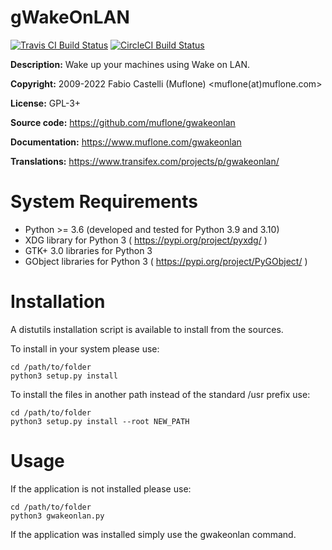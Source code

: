 # gWakeOnLAN

[![Travis CI Build Status](https://img.shields.io/travis/com/muflone/gwakeonlan/master.svg)](https://www.travis-ci.com/github/muflone/gwakeonlan)
[![CircleCI Build Status](https://img.shields.io/circleci/project/github/muflone/gwakeonlan/master.svg)](https://circleci.com/gh/muflone/gwakeonlan)

**Description:** Wake up your machines using Wake on LAN.

**Copyright:** 2009-2022 Fabio Castelli (Muflone) <muflone(at)muflone.com>

**License:** GPL-3+

**Source code:** https://github.com/muflone/gwakeonlan

**Documentation:** https://www.muflone.com/gwakeonlan

**Translations:** https://www.transifex.com/projects/p/gwakeonlan/

# System Requirements

* Python >= 3.6 (developed and tested for Python 3.9 and 3.10)
* XDG library for Python 3 ( https://pypi.org/project/pyxdg/ )
* GTK+ 3.0 libraries for Python 3
* GObject libraries for Python 3 ( https://pypi.org/project/PyGObject/ )

# Installation

A distutils installation script is available to install from the sources.

To install in your system please use:

    cd /path/to/folder
    python3 setup.py install

To install the files in another path instead of the standard /usr prefix use:

    cd /path/to/folder
    python3 setup.py install --root NEW_PATH

# Usage

If the application is not installed please use:

    cd /path/to/folder
    python3 gwakeonlan.py

If the application was installed simply use the gwakeonlan command.
